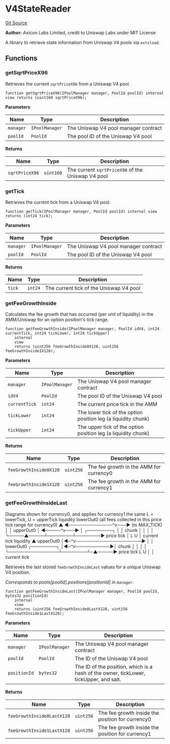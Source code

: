 # V4StateReader
[Git Source](https://github.com/panoptic-labs/panoptic-v1-core/blob/v1.1.x/contracts/libraries/V4StateReader.sol)

**Author:**
Axicon Labs Limited, credit to Uniswap Labs under MIT License

A library to retrieve state information from Uniswap V4 pools via `extsload`.


## Functions
### getSqrtPriceX96

Retrieves the current `sqrtPriceX96` from a Uniswap V4 pool.


```solidity
function getSqrtPriceX96(IPoolManager manager, PoolId poolId) internal view returns (uint160 sqrtPriceX96);
```
**Parameters**

|Name|Type|Description|
|----|----|-----------|
|`manager`|`IPoolManager`|The Uniswap V4 pool manager contract|
|`poolId`|`PoolId`|The pool ID of the Uniswap V4 pool|

**Returns**

|Name|Type|Description|
|----|----|-----------|
|`sqrtPriceX96`|`uint160`|The current `sqrtPriceX96` of the Uniswap V4 pool|


### getTick

Retrieves the current tick from a Uniswap V4 pool.


```solidity
function getTick(IPoolManager manager, PoolId poolId) internal view returns (int24 tick);
```
**Parameters**

|Name|Type|Description|
|----|----|-----------|
|`manager`|`IPoolManager`|The Uniswap V4 pool manager contract|
|`poolId`|`PoolId`|The pool ID of the Uniswap V4 pool|

**Returns**

|Name|Type|Description|
|----|----|-----------|
|`tick`|`int24`|The current tick of the Uniswap V4 pool|


### getFeeGrowthInside

Calculates the fee growth that has occurred (per unit of liquidity) in the AMM/Uniswap for an
option position's tick range.


```solidity
function getFeeGrowthInside(IPoolManager manager, PoolId idV4, int24 currentTick, int24 tickLower, int24 tickUpper)
    internal
    view
    returns (uint256 feeGrowthInside0X128, uint256 feeGrowthInside1X128);
```
**Parameters**

|Name|Type|Description|
|----|----|-----------|
|`manager`|`IPoolManager`|The Uniswap V4 pool manager contract|
|`idV4`|`PoolId`|The pool ID of the Uniswap V4 pool|
|`currentTick`|`int24`|The current price tick in the AMM|
|`tickLower`|`int24`|The lower tick of the option position leg (a liquidity chunk)|
|`tickUpper`|`int24`|The upper tick of the option position leg (a liquidity chunk)|

**Returns**

|Name|Type|Description|
|----|----|-----------|
|`feeGrowthInside0X128`|`uint256`|The fee growth in the AMM for currency0|
|`feeGrowthInside1X128`|`uint256`|The fee growth in the AMM for currency1|


### getFeeGrowthInsideLast

Diagrams shown for currency0, and applies for currency1 the same
L = lowerTick, U = upperTick
liquidity         lowerOut0 (all fees collected in this price tick range for currency0)
▲            ◄──────────────^v───► (to MAX_TICK)
│
│                      upperOut0
│                     ◄─────^v───►
│           ┌────────┐
│           │ chunk  │
│           │        │
└─────▲─────┴────────┴────────► price tick
│     L        U
│
current
tick
liquidity
▲           upperOut0
│◄─^v─────────────────────►
│
│     lowerOut0  ┌────────┐
│◄─^v───────────►│ chunk  │
│                │        │
└────────────────┴────────┴─▲─────► price tick
L        U │
│
current
tick

Retrieves the last stored `feeGrowthInsideLast` values for a unique Uniswap V4 position.

*Corresponds to pools[poolId].positions[positionId] in `manager`.*


```solidity
function getFeeGrowthInsideLast(IPoolManager manager, PoolId poolId, bytes32 positionId)
    internal
    view
    returns (uint256 feeGrowthInside0LastX128, uint256 feeGrowthInside1LastX128);
```
**Parameters**

|Name|Type|Description|
|----|----|-----------|
|`manager`|`IPoolManager`|The Uniswap V4 pool manager contract|
|`poolId`|`PoolId`|The ID of the Uniswap V4 pool|
|`positionId`|`bytes32`|The ID of the position, which is a hash of the owner, tickLower, tickUpper, and salt.|

**Returns**

|Name|Type|Description|
|----|----|-----------|
|`feeGrowthInside0LastX128`|`uint256`|The fee growth inside the position for currency0|
|`feeGrowthInside1LastX128`|`uint256`|The fee growth inside the position for currency1|


